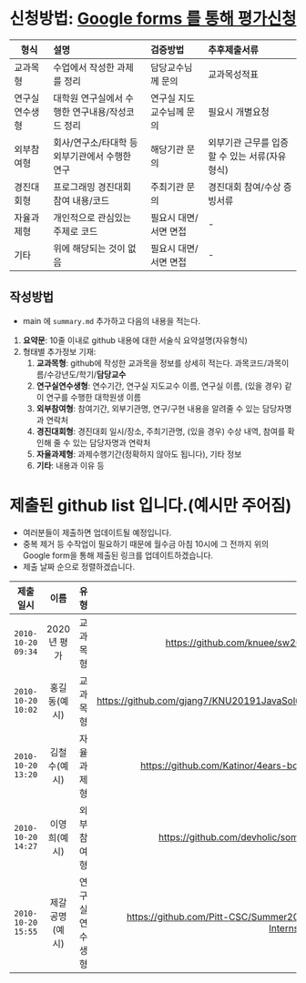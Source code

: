 # 신청방법: [Google forms 를 통해 평가신청](https://docs.google.com/forms/d/e/1FAIpQLSeOBa-ypL9Fm6xFZpUE-ymmUlp2sy91yAHfeX8F_DAoFHW8nA/viewform?usp=sf_link)

| 형식 | 설명 | 검증방법 | 추후제출서류 |
|---|:---|:---|:---|
| 교과목형 | 수업에서 작성한 과제를 정리 | 담당교수님께 문의 | 교과목성적표 |
| 연구실연수생형 | 대학원 연구실에서 수행한 연구내용/작성코드 정리 | 연구실 지도교수님께 문의 | 필요시 개별요청 |
| 외부참여형 | 회사/연구소/타대학 등 외부기관에서 수행한 연구 | 해당기관 문의  | 외부기관 근무를 입증할 수 있는 서류(자유형식) |
| 경진대회형 | 프로그래밍 경진대회 참여 내용/코드 | 주최기관 문의  | 경진대회 참여/수상 증빙서류 |
| 자율과제형 | 개인적으로 관심있는 주제로 코드 | 필요시 대면/서면 면접 | - |
| 기타 | 위에 해당되는 것이 없음 | 필요시 대면/서면 면접 | - |

## 작성방법 
- main 에 `summary.md` 추가하고 다음의 내용을 적는다.
1. __요약문__: 10줄 이내로 github 내용에 대한 서술식 요약설명(자유형식)
1. 형태별 추가정보 기재:
    1. __교과목형__: github에 작성한 교과목을 정보를 상세히 적는다. 과목코드/과목이름/수강년도/학기/__담당교수__
    1. __연구실연수생형__: 연수기간, 연구실 지도교수 이름, 연구실 이름, (있을 경우) 같이 연구를 수행한 대학원생 이름
    1. __외부참여형__: 참여기간, 외부기관명, 연구/구현 내용을 알려줄 수 있는 담당자명과 연락처
    1. __경진대회형__: 경진대회 일시/장소, 주최기관명, (있을 경우) 수상 내역, 참여를 확인해 줄 수 있는 담당자명과 연락처
    1. __자율과제형__: 과제수행기간(정확하지 않아도 됩니다), 기타 정보
    1. __기타__: 내용과 이유 등

# 제출된 github list 입니다.(예시만 주어짐)
* 여러분들이 제출하면 업데이트될 예정입니다.
* 중복 제거 등 수작업이 필요하기 때문에 월수금 아침 10시에 그 전까지 위의 Google form을 통해 제출된 링크를 업데이트하겠습니다.
* 제출 날짜 순으로 정렬하겠습니다.

| 제출일시 | 이름 | 유형 | 주소 |
|---|:---:|---:|---:|
| `2010-10-20 09:34` | 2020년 평가 | 교과목형 | https://github.com/knuee/sw2020/ |
| `2010-10-20 10:02` | 홍길동(예시) | 교과목형 | https://github.com/gjang7/KNU20191JavaSolution |
| `2010-10-20 13:20` | 김철수(예시) | 자율과제형  | https://github.com/Katinor/4ears-bot_V3 |
| `2010-10-20 14:27` | 이영희(예시) | 외부참여형  | https://github.com/devholic/somalife |
| `2010-10-20 15:55` | 제갈공명(예시) | 연구실연수생형  | https://github.com/Pitt-CSC/Summer2021-Internships |
